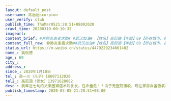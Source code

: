 ```yaml
---
layout: default_post
username: 高涵涵scorpion
user_verify: club
publish_time: ThuMar0521:28:51+08002020
crawl_time: 20200310-00:10:32
imageurl: 
content_brief: #非肺炎患者求助# #武汉加油# 【姓名】高侃德【年龄】69【所在城市、社区】湖北省武汉市江岸区、新三巷社区【患病时间】2020年1月18日【联系方式】高一川（儿子）●●●【其他紧急联系人】高茹涵（侄女）●●●【病情描述】我年近七旬的父亲因肾癌术后复发，性命垂危！！由于无医院接 ...全文
content_full_raw: 非肺炎患者求助##武汉加油#【姓名】高侃德【年龄】69【所在城市、社区】湖北省武汉市江岸区、新三巷社区【患病时间】2020年1月18日【联系方式】高一川（儿子）●●●【其他紧急联系人】高茹涵（侄女）●●●【病情描述】我年近七旬的父亲因肾癌术后复发，性命垂危！！由于无医院接收，现在家靠自备吸氧机维持生命！！请大家救救我父亲！！！！一、2019年2月在协和医院手术摘除右肾，医生诊断，癌细胞已扩散；二、2020年春节前，父亲病情反复，表现为咳嗽、哮喘，现仅靠自备的吸氧机维持生命；三、于3月1日去协和医院总部就诊，核酸检测和CT检查结果已排除新冠肺炎，诊断为癌症病变（检查结果已上传）；四、因为连续跑医院，今晚开始父亲已出现低热症状。现协和医院因条件有限，表示无法接收，实在没办法了，只能向微博求助，希望大家能帮帮我父亲，救他一命！！！！【主要诉求】已在协和医院排除新冠肺炎，目前无医院接收，我急切的希望有关媒体能够转发并联系可接收医院，尽早收治我的父亲！！！！@央视新闻@头条新闻@人民日报@湖北日报@长江日报
status_url: https://m.weibo.cn/status/4479229234661402
name_: 高侃德
age_: 69
city_: 
address_: 
since_: 2020年1月18日
tel_: 高一川（儿子）18607112020
tel2_: 高茹涵（侄女）13971628082
desc_: 我年近七旬的父亲因肾癌术后复发，性命垂危！！由于无医院接收，现在家靠自备吸氧机维持生命！！请大家救救我父亲！！！！一、2019年2月在协和医院手术摘除右肾，医生诊断，癌细胞已扩散；二、2020年春节前，父亲病情反复，表现为咳嗽、哮喘，现仅靠自备的吸氧机维持生命；三、于3月1日去协和医院总部就诊，核酸检测和CT检查结果已排除新冠肺炎，诊断为癌症病变（检查结果已上传）；四、因为连续跑医院，今晚开始父亲已出现低热症状。现协和医院因条件有限，表示无法接收，实在没办法了，只能向微博求助，希望大家能帮帮我父亲，救他一命！！！！
publish_timestamp: 2020-03-05 21:28:51+08:00
---
```

